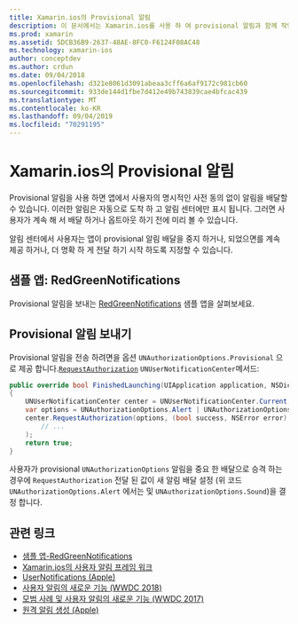 ```yaml
---
title: Xamarin.ios의 Provisional 알림
description: 이 문서에서는 Xamarin.ios를 사용 하 여 provisional 알림과 함께 작업 하는 방법을 설명 합니다. IOS 12에 도입 된 Provisional 알림을 통해 응용 프로그램은 명시적인 사용자 권한 없이 자동 알림을 보낼 수 있습니다.
ms.prod: xamarin
ms.assetid: 5DCB36B9-2637-48AE-8FC0-F6124F08AC48
ms.technology: xamarin-ios
author: conceptdev
ms.author: crdun
ms.date: 09/04/2018
ms.openlocfilehash: d321e8061d3091abeaa3cff6a6af9172c981cb60
ms.sourcegitcommit: 933de144d1fbe7d412e49b743839cae4bfcac439
ms.translationtype: MT
ms.contentlocale: ko-KR
ms.lasthandoff: 09/04/2019
ms.locfileid: "70291195"
---
```

# <a name="provisional-notifications-in-xamarinios"></a>Xamarin.ios의 Provisional 알림

Provisional 알림을 사용 하면 앱에서 사용자의 명시적인 사전 동의 없이 알림을 배달할 수 있습니다. 이러한 알림은 자동으로 도착 하 고 알림 센터에만 표시 됩니다. 그러면 사용자가 계속 해 서 배달 하거나 옵트아웃 하기 전에 미리 볼 수 있습니다.

알림 센터에서 사용자는 앱이 provisional 알림 배달을 중지 하거나, 되었으면를 계속 제공 하거나, 더 명확 하 게 전달 하기 시작 하도록 지정할 수 있습니다.

## <a name="sample-app-redgreennotifications"></a>샘플 앱: RedGreenNotifications

Provisional 알림을 보내는 [RedGreenNotifications](https://docs.microsoft.com/samples/xamarin/ios-samples/ios12-redgreennotifications) 샘플 앱을 살펴보세요.

## <a name="sending-provisional-notifications"></a>Provisional 알림 보내기

Provisional 알림을 전송 하려면을 옵션 `UNAuthorizationOptions.Provisional` 으로 제공 합니다.[`RequestAuthorization`](xref:UserNotifications.UNUserNotificationCenter.RequestAuthorization*)
`UNUserNotificationCenter`메서드:

```csharp
public override bool FinishedLaunching(UIApplication application, NSDictionary launchOptions)
{
    UNUserNotificationCenter center = UNUserNotificationCenter.Current;
    var options = UNAuthorizationOptions.Alert | UNAuthorizationOptions.Sound | UNAuthorizationOptions.Provisional;
    center.RequestAuthorization(options, (bool success, NSError error) => {
        // ...
    );
    return true;
}
```

사용자가 provisional `UNAuthorizationOptions` 알림을 중요 한 배달으로 승격 하는 경우에 `RequestAuthorization` 전달 된 값이 새 알림 배달 설정 (위 코드 `UNAuthorizationOptions.Alert` 에서는 및 `UNAuthorizationOptions.Sound`)을 결정 합니다.

## <a name="related-links"></a>관련 링크

- [샘플 앱-RedGreenNotifications](https://docs.microsoft.com/samples/xamarin/ios-samples/ios12-redgreennotifications)
- [Xamarin.ios의 사용자 알림 프레임 워크](~/ios/platform/user-notifications/index.md)
- [UserNotifications (Apple)](https://developer.apple.com/documentation/usernotifications?language=objc)
- [사용자 알림의 새로운 기능 (WWDC 2018)](https://developer.apple.com/videos/play/wwdc2018/710/)
- [모범 사례 및 사용자 알림의 새로운 기능 (WWDC 2017)](https://developer.apple.com/videos/play/wwdc2017/708/)
- [원격 알림 생성 (Apple)](https://developer.apple.com/documentation/usernotifications/setting_up_a_remote_notification_server/generating_a_remote_notification)
